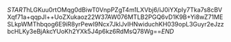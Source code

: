 $START$hLGKuu0rtOMqg0dBiwT0VnpPZgT4m1LXVbj6/iJ0iYXpIy7Tka7s8cBVXqf71a+qqpJl++UoZXukaoz22W37AW076MTLB2PGQ6vD1K9B+Yi8wZ71MESLkpWMThbqog6E9iR8yrPewI9Ncx7JklJvIHNwiduchKH039opL3Guyr2eJzzbcHLKy3eBjAkcYUoKh2YXk5J4p6kz6RdMsQ78Wg==$END$